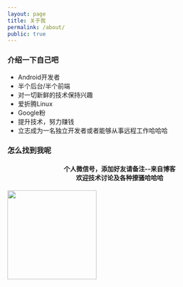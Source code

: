 ```yaml
---
layout: page
title: 关于我
permalink: /about/
public: true
---
```


### 介绍一下自己吧

* Android开发者
* 半个后台/半个前端
* 对一切新鲜的技术保持兴趣
* 爱折腾Linux
* Google粉
* 提升技术，努力赚钱
* 立志成为一名独立开发者或者能够从事远程工作哈哈哈

### 怎么找到我呢

<h4 align = "center">个人微信号，添加好友请备注--来自博客<br>欢迎技术讨论及各种撩骚哈哈哈</h4>
<img src="https://ooo.0o0.ooo/2017/05/17/591c5c682bddd.jpg" width="200" height="200">